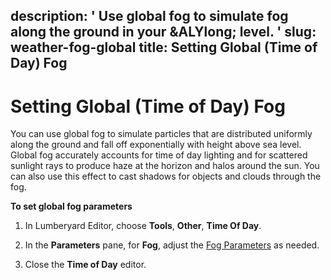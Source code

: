 description: ' Use global fog to simulate fog along the ground in your &ALYlong; level. '
slug: weather-fog-global
title: Setting Global (Time of Day) Fog
---
# Setting Global \(Time of Day\) Fog<a name="weather-fog-global"></a>

You can use global fog to simulate particles that are distributed uniformly along the ground and fall off exponentially with height above sea level\. Global fog accurately accounts for time of day lighting and for scattered sunlight rays to produce haze at the horizon and halos around the sun\. You can also use this effect to cast shadows for objects and clouds through the fog\.

**To set global fog parameters**

1. In Lumberyard Editor, choose **Tools**, **Other**, **Time Of Day**\.

1. In the **Parameters** pane, for **Fog**, adjust the [Fog Parameters](sky-tod-parameters.md#fog-time-of-day-parameters) as needed\.

1. Close the **Time of Day** editor\.